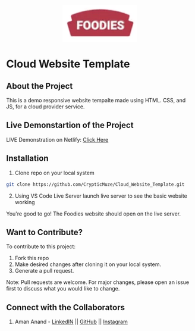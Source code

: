 <p align="center">
<img src="https://github.com/CrypticMuze/Foodies_Website/blob/master/images/logo.png" alt="FoodiesLogo" height=100px width=200px/>
</p>

# Cloud Website Template
## About the Project

  This is a demo responsive website tempalte made using HTML. CSS, and JS, for a cloud provider service. 

## Live Demonstartion of the Project

  LIVE Demonstration on Netlify: [Click Here](https://unruffled-swirles-f2865e.netlify.app/)

## Installation

1. Clone repo on your local system

```bash
git clone https://github.com/CrypticMuze/Cloud_Website_Template.git
```
2. Using VS Code Live Server launch live server to see the basic website working

You're good to go! The Foodies website should open on the live server.

## Want to Contribute?
To contribute to this project:
1. Fork this repo
2. Make desired changes after cloning it on your local system.
3. Generate a pull request.

Note: Pull requests are welcome. For major changes, please open an issue first to discuss what you would like to change.

## Connect with the Collaborators
1. Aman Anand - [LinkedIN](https://www.linkedin.com/in/amanxanand/) || [GitHub](https://github.com/aman-anand1906) || [Instagram](https://www.instagram.com/aman_anand_619/")
